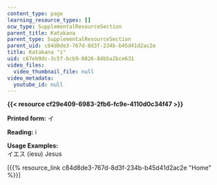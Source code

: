 ```yaml
---
content_type: page
learning_resource_types: []
ocw_type: SupplementalResourceSection
parent_title: Katakana
parent_type: SupplementalResourceSection
parent_uid: c84d8de3-767d-8d3f-234b-b45d41d2ac2e
title: Katakana "i"
uid: c67eb9dc-3c5f-bcb9-8826-84b5a2bce631
video_files:
  video_thumbnail_file: null
video_metadata:
  youtube_id: null
---
```


**{{< resource cf29e409-6983-2fb6-fc9e-4110d0c34f47 >}}**

**Printed form:** イ

**Reading:** i

**Usage Examples:**  
イエス (iesu) Jesus

\[{{% resource_link c84d8de3-767d-8d3f-234b-b45d41d2ac2e "Home" %}}\]
